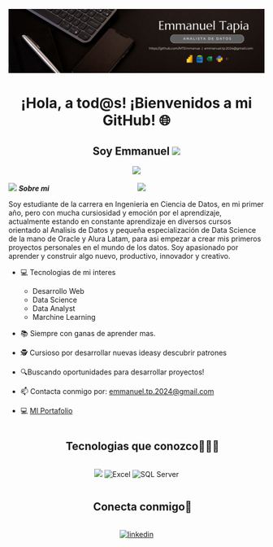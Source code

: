 

![Descripción de la imagen](https://github.com/MTEmmanue/MTEmmanue/blob/main/Banner_Linkedin_Version2.1.png)
<h1 align="center">¡Hola, a tod@s! ¡Bienvenidos a mi GitHub! 🌐</h1>
<h2 align="center"><b> Soy Emmanuel </b><img src="https://media.giphy.com/media/hvRJCLFzcasrR4ia7z/giphy.gif" width="35"></h2>

<p align="center">
  <a href="https://github.com/DenverCoder1/readme-typing-svg"><img src="https://readme-typing-svg.herokuapp.com?font=Time+New+Roman&color=%2387CEEB&size=25&center=true&vCenter=true&width=600&height=100&lines=Estudiante+Universitario;Cientifico+de+Datos;Analista+de+Datos;Con+Datos+Se+Toman+Las+Mejores+Decisiones;Un+Saludo!!!"></a>
</p>
<!--  -->
<picture> <img align="right" src="https://github.com/7oSkaaa/7oSkaaa/blob/main/Images/Right_Side.gif?raw=true" width = 250px></picture>

<img src="https://media.giphy.com/media/iY8CRBdQXODJSCERIr/giphy.gif" width="30px">&nbsp;***Sobre mi***

Soy estudiante de la carrera en Ingenieria en Ciencia de Datos, en mi primer año, pero con mucha cursiosidad y emoción por el aprendizaje, actualmente estando en constante aprendizaje en diversos cursos orientado al Analisis de Datos y pequeña especialización de Data Science de la mano de Oracle y Alura Latam, para asi empezar a crear mis primeros proyectos personales en el mundo de los datos. Soy apasionado por aprender y construir algo nuevo, productivo, innovador y creativo.
- 💻 Tecnologias de mi interes
  - Desarrollo Web
  - Data Science
  - Data Analyst
  - Marchine Learning

    
- 📚 Siempre con ganas de aprender mas.
- 🕵️ Cursioso por desarrollar nuevas ideasy descubrir patrones
- 🔍Buscando oportunidades para desarrollar proyectos!
- 📫 Contacta conmigo por: <a href="emmanuel.tp.2024@gmail.com">emmanuel.tp.2024@gmail.com</a>
- 💻 [MI Portafolio](https://mtemmanue.github.io/Portafolio_Web/)



<div id="user-content-toc">
  <ul align="center">
    <summary><h2 style="display: inline-block">Tecnologias que conozco👨🏻‍💻</h2></summary>
  </ul>
</div>
<!--tech stack icons-->
<p align="center">
 
  <img src="https://skillicons.dev/icons?i=js,html,css,py,r,mysql,github,git" />
  <img src="https://static.vecteezy.com/system/resources/thumbnails/027/179/363/small/microsoft-excel-icon-logo-symbol-free-png.png" title="Excel" alt="Excel" width="53" height="50" />
  <img src="https://cdn.jsdelivr.net/gh/devicons/devicon/icons/microsoftsqlserver/microsoftsqlserver-plain.svg" title="SQL Server" alt="SQL Server" width="50"/>
 
  


</p>

<div id="user-content-toc">
  <ul align="center">
    <summary><h2 style="display: inline-block">Conecta conmigo🤝</h2></summary>
  </ul>
</div>

<!--icons and links-->
<p align="center">
<a href="https://www.linkedin.com/in/emmanuel-tapia-85567932b/" target="blank"><img align="center" src="https://user-images.githubusercontent.com/88904952/234979284-68c11d7f-1acc-4f0c-ac78-044e1037d7b0.png" alt="linkedin" height="50" width="50" /></a>

</p>


<!--profile visit count-->
<div align="center">

